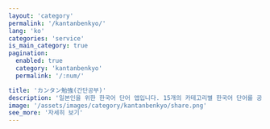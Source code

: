 ```yaml
---
layout: 'category'
permalink: '/kantanbenkyo/'
lang: 'ko'
categories: 'service'
is_main_category: true
pagination:
  enabled: true
  category: 'kantanbenkyo'
  permalink: '/:num/'

title: 'カンタン勉強(간단공부)'
description: '일본인을 위한 한국어 단어 앱입니다. 15개의 카테고리별 한국어 단어를 공부할 수 있습니다. 매일 간단하게 공부할 수 있게 하루분의 단어를 나누어 제공하고 있습니다. 또한 그날 공부한 단어를 테스트를 통해 확인할 수 있습니다.'
image: '/assets/images/category/kantanbenkyo/share.png'
see_more: '자세히 보기'
---
```

